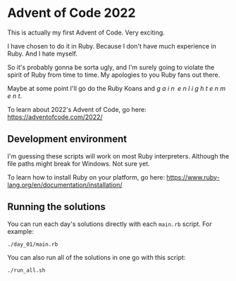 # Advent of Code 2022
This is actually my first Advent of Code. Very exciting.

I have chosen to do it in Ruby. Because I don't have much experience in Ruby. And I hate myself.

So it's probably gonna be sorta ugly, and I'm surely going to violate the spirit of Ruby from time to time. My apologies to you Ruby fans out there.

Maybe at some point I'll go do the Ruby Koans and *g a i n&ensp;e n l i g h t e n m e n t*.

To learn about 2022's Advent of Code, go here: https://adventofcode.com/2022/

## Development environment
I'm guessing these scripts will work on most Ruby interpreters. Although the file paths might break for Windows. Not sure yet.

To learn how to install Ruby on your platform, go here: https://www.ruby-lang.org/en/documentation/installation/

## Running the solutions
You can run each day's solutions directly with each `main.rb` script. For example:
```bash
./day_01/main.rb
```

You can also run all of the solutions in one go with this script:
```bash
./run_all.sh
```
